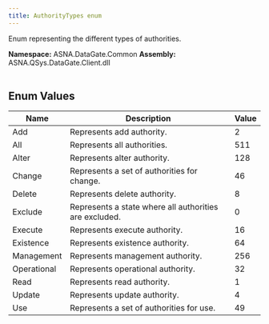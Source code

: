 ```yaml
---
title: AuthorityTypes enum
---
```


Enum representing the different types of authorities.

**Namespace:** ASNA.DataGate.Common
**Assembly:** ASNA.QSys.DataGate.Client.dll
<br>
<br>

## Enum Values

| Name | Description | Value
| --- | --- | --- 
| Add | Represents add authority. | 2 |
| All | Represents all authorities. | 511 |
| Alter | Represents alter authority. | 128 |
| Change | Represents a set of authorities for change. | 46 |
| Delete | Represents delete authority. | 8 |
| Exclude | Represents a state where all authorities are excluded. | 0 |
| Execute | Represents execute authority. | 16 |
| Existence | Represents existence authority. | 64 |
| Management | Represents management authority. | 256 |
| Operational | Represents operational authority. | 32 |
| Read | Represents read authority. | 1 |
| Update | Represents update authority. | 4 |
| Use | Represents a set of authorities for use. | 49 |

